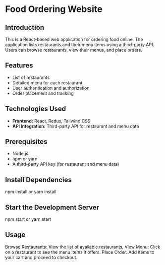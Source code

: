# Food Ordering Website

## Introduction
This is a React-based web application for ordering food online. The application lists restaurants and their menu items using a third-party API. Users can browse restaurants, view their menus, and place orders.

## Features
- List of restaurants
- Detailed menu for each restaurant
- User authentication and authorization
- Order placement and tracking

## Technologies Used
- **Frontend:** React, Redux, Tailwind CSS
- **API Integration:** Third-party API for restaurant and menu data

## Prerequisites
- Node.js
- npm or yarn
- A third-party API key (for restaurant and menu data)


## Install Dependencies

npm install
or
yarn install


## Start the Development Server

npm start
or
yarn start


## Usage
Browse Restaurants: View the list of available restaurants.
View Menu: Click on a restaurant to see the menu items it offers.
Place Order: Add items to your cart and proceed to checkout.
